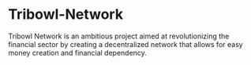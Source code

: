 # Tribowl-Network
Tribowl Network is an ambitious project aimed at revolutionizing the financial sector by creating a decentralized network that allows for easy money creation and financial dependency.
